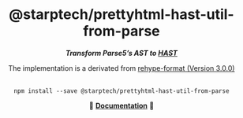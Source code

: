 <div align="center">
<h1>@starptech/prettyhtml-hast-util-from-parse</h1>
<i><b>Transform Parse5’s AST to <a href="https://github.com/syntax-tree/hast">HAST</a></b></i>
<p>The implementation is a derivated from <a href="https://github.com/syntax-tree/hast-util-from-parse5">rehype-format (Version 3.0.0)</a></p>
</div>
<br>

<div align="center">
<code>npm install --save @starptech/prettyhtml-hast-util-from-parse</code>
</div>

<p align="center">
  📖 <a href="https://github.com/syntax-tree/hast-util-from-parse5"><b>Documentation</b></a> 📖
</p>
